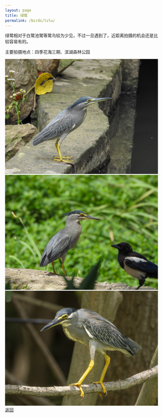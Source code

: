 ```yaml
---
layout: page
title: 绿鹭
permalink: /birds/lvlu/
---
```

绿鹭相对于白鹭池鹭等鹭鸟较为少见，不过一旦遇到了，近距离拍摄的机会还是比较容易有的。

主要拍摄地点：四季花海三期、滨湖森林公园

![](../picture/绿鹭/DSCN3425.jpg)
![](../picture/绿鹭/DSCN2851.jpg)
![](../picture/绿鹭/DSCN2534-NRW_DxO_DeepPRIME.jpg)
[返回](../../)
